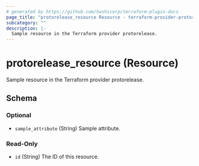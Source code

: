 ```yaml
---
# generated by https://github.com/hashicorp/terraform-plugin-docs
page_title: "protorelease_resource Resource - terraform-provider-protorelease"
subcategory: ""
description: |-
  Sample resource in the Terraform provider protorelease.
---
```


# protorelease_resource (Resource)

Sample resource in the Terraform provider protorelease.



<!-- schema generated by tfplugindocs -->
## Schema

### Optional

- `sample_attribute` (String) Sample attribute.

### Read-Only

- `id` (String) The ID of this resource.


